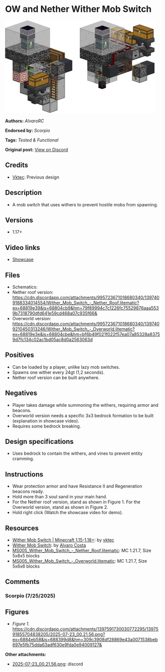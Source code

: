 # OW and Nether Wither Mob Switch
<img alt="area_render.png" src="images/area_render.png?raw=1" height="300px">

**Authors:** *AlvaroRC*

**Endorsed by:** *Scorpio*

**Tags:** *Tested & Functional*

**Original post:** [View on Discord](https://discord.com/channels/913065809096638494/1397615348978683924)

## Credits
- [Vktec](<https://youtu.be/2qL3erHQgvE>): Previous design
## Description
- A mob switch that uses withers to prevent hostile mobs from spawning.
## Versions
- 1.17+
## Video links
- [Showcase](<https://youtu.be/O7TCNGuFPQQ>)
## Files
- Schematics:
- Nether roof version: https://cdn.discordapp.com/attachments/995723671018680340/1397409188334014554/Wither_Mob_Switch_-_Nether_Roof.litematic?ex=68819e39&is=68804cb9&hm=79f89994c7c1226fc75529876aaa5539b7318790dfd641e59cd468a07c935f66&
- Overworld version: https://cdn.discordapp.com/attachments/995723671018680340/1397409210450313246/Wither_Mob_Switch_-_Overworld.litematic?ex=68819e3e&is=68804cbe&hm=bf6b49f021f022f57ea07a85328a83759d7fc134c02ac1bd05ac8d0a2563063d
## Positives
- Can be loaded by a player, unlike lazy mob switches.
- Spawns one wither every 24gt (1,2 seconds).
- Nether roof version can be built anywhere.
## Negatives
- Player takes damage while summoning the withers, requiring armor and beacons.
- Overworld version needs a specific 3x3 bedrock formation to be built (explanation in showcase video).
- Requires some bedrock breaking.
## Design specifications
- Uses bedrock to contain the withers, and vines to prevent entity cramming.
## Instructions
- Wear protection armor and have Resistance II and Regeneration beacons ready.
- Hold more than 3 soul sand in your main hand.
- For the Nether roof version, stand as shown in Figure 1. For the Overworld version, stand as shown in Figure 2.
- Hold right click (Watch the showcase video for demo).

## Resources
- [Wither Mob Switch | Minecraft 1.15-1.18+](https://youtu.be/2qL3erHQgvE): by [vktec](https://www.youtube.com/@vktec)
- [Wither Mob Switch](https://youtu.be/O7TCNGuFPQQ): by [Alvaro Costa](https://www.youtube.com/@AlvaroRCosta)
- [MS005_Wither_Mob_Switch_-_Nether_Roof.litematic](attachments/MS005_Wither_Mob_Switch_-_Nether_Roof.litematic): MC 1.21.7, Size 5x8x5 blocks
- [MS005_Wither_Mob_Switch_-_Overworld.litematic](attachments/MS005_Wither_Mob_Switch_-_Overworld.litematic): MC 1.21.7, Size 5x6x6 blocks

## Comments

### Scorpio (7/25/2025)
## Figures
- *Figure 1.* https://cdn.discordapp.com/attachments/1397591730030772295/1397591855704838205/2025-07-23_00.21.56.png?ex=6884eb58&is=688399d8&hm=309c3908df28869e43a0071538beb697e5fb75dda63adf630e9fda0e94009127&

**Other attachments:**
- [2025-07-23_00.21.56.png](comments_attachments/1397591855704838205-2025-07-23_00.21.56.png): discord

